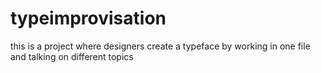 # typeimprovisation
this is a project where designers create a typeface by working in one file and talking on different topics
